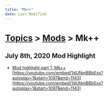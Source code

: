 ```yaml
---
title: "Mk++"
date: Last Modified
---
```

# [Topics](../../topics.md) > [Mods](../../topics/mods.md) > Mk++

## July 8th, 2020 Mod Highlight
* [Mod highlight part 1: Mk++](../../transcriptions/yt-1dUNmBBbExs,1097.238666,1142.529312.md) [https://youtube.com/embed/1dUNmBBbExs?autoplay=1&start=1097&end=1143](https://youtube.com/embed/1dUNmBBbExs?autoplay=1&start=1097&end=1143)
